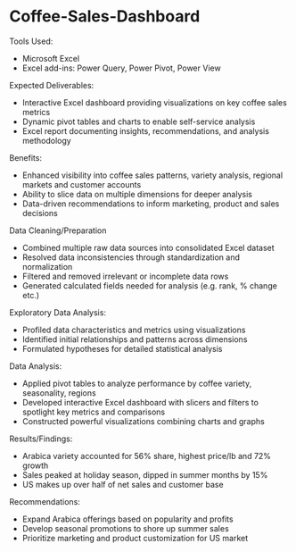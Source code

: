# Coffee-Sales-Dashboard

Tools Used:
- Microsoft Excel
- Excel add-ins: Power Query, Power Pivot, Power View 

Expected Deliverables:  
- Interactive Excel dashboard providing visualizations on key coffee sales metrics
- Dynamic pivot tables and charts to enable self-service analysis 
- Excel report documenting insights, recommendations, and analysis methodology

Benefits:
- Enhanced visibility into coffee sales patterns, variety analysis, regional markets and customer accounts
- Ability to slice data on multiple dimensions for deeper analysis 
- Data-driven recommendations to inform marketing, product and sales decisions  

Data Cleaning/Preparation
- Combined multiple raw data sources into consolidated Excel dataset
- Resolved data inconsistencies through standardization and normalization 
- Filtered and removed irrelevant or incomplete data rows
- Generated calculated fields needed for analysis (e.g. rank, % change etc.)

Exploratory Data Analysis: 
- Profiled data characteristics and metrics using visualizations
- Identified initial relationships and patterns across dimensions  
- Formulated hypotheses for detailed statistical analysis

Data Analysis:
- Applied pivot tables to analyze performance by coffee variety, seasonality, regions
- Developed interactive Excel dashboard with slicers and filters to spotlight key metrics and comparisons 
- Constructed powerful visualizations combining charts and graphs

Results/Findings:  
- Arabica variety accounted for 56% share, highest price/lb and 72% growth 
- Sales peaked at holiday season, dipped in summer months by 15%
- US makes up over half of net sales and customer base

Recommendations:  
- Expand Arabica offerings based on popularity and profits
- Develop seasonal promotions to shore up summer sales 
- Prioritize marketing and product customization for US market

